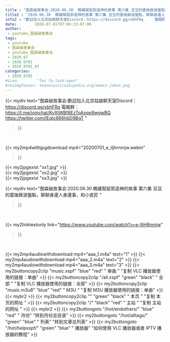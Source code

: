 ```yaml
---
title : "图森破故事会:2020.06.30  螞蟻幫挺郭造神的故事 第六集 豆豆的震後餘波盤點，聊聊身邊人身邊事，和小皮匠 "
title2 : "2020.06.30  螞蟻幫挺郭造神的故事 第六集 豆豆的震後餘波盤點，聊聊身邊人身邊事，和小皮匠 "
info2 : "歡迎加入北京姑娘聊天室Discord：https://discord.gg/xbhFRq     電報群： https://t.me/joinchat/KvXtWBf8EzToAopp9wgwBQ     https://twitter.com/IEqtc666hbD9BgT "
date:        2020-07-01T07:06:23-07:00
author:
 - youtube_图森破故事会
tags:
 - youtube
 - 图森破故事会
 - youtube_图森破故事会
 - 2020_07
 - 2020_0701
 - 2020_0701_07
categories:
 - 2020_0701
#icon:        "fas fa-lock-open"
#resImgTeaser: teaserpics/wikipedia.org/emacs-jokes.png
---
```


{{< mydiv text="图森破故事会:歡迎加入北京姑娘聊天室Discord：https://discord.gg/xbhFRq     電報群： https://t.me/joinchat/KvXtWBf8EzToAopp9wgwBQ     https://twitter.com/IEqtc666hbD9BgT "
>}}
<br>


{{< my2mp4withjpgdownload mp4="20200701_e_iljhrnmjw.webm"
>}}

{{< my2jpgexist "xx1.jpg" >}}<br>
{{< my2jpgexist "xx2.jpg" >}}<br>
{{< my2jpgexist "xx3.jpg" >}}<br>



{{< mydiv text="图森破故事会:2020.06.30  螞蟻幫挺郭造神的故事 第六集 豆豆的震後餘波盤點，聊聊身邊人身邊事，和小皮匠 "
>}}
<br>

{{< my2linktextonly link="https://www.youtube.com/watch?v=e-IljHRnmjw"
>}}


<br>

{{< my2mp4audiowithdownload mp4="aaa_1.m4a"    text="1" >}}
{{< my2mp4audiowithdownload mp4="aaa_2.m4a"    text="2" >}}
{{< my2mp4audiowithdownload mp4="aaa_3.m4a"    text="3" >}}
{{< my2buttoncopy2clip "music.xspf"        "blue"   "red"    " 单曲 "  "复制 VLC 播放器使用的链接：单曲" >}} {{< my2buttoncopy2clip "/all.xspf"         "green"  "black"  " 全部 "  "复制 VLC 播放器使用的链接：全部" >}} {{< my2buttoncopy2clip "music.m3u8"        "blue"   "red"    " M3U  "    "复制 M3U 播放器使用的链接：单曲" >}} {{< mybr2 >}} {{< my2buttoncopy2clip ""                  "green"  "black"  " 本页 "    "复制 本页的网址 " >}} {{< my2buttoncopy2clip "/"                 "black"  "red"    " 主站 "    "复制 主站的网址 " >}} {{< mybr2 >}} {{< my2buttongoto      "/hot/endothers/"   "blue"   "red"    " 月份"   "转到月份总目录" >}} {{< my2buttongoto      "/hot/alltags/"     "green"  "blue"   " 列表"   "转到文章总列表" >}} {{< my2buttongoto      "/hot/helpxspf/"    "green"  "blue"   " 播放器" "如何使用 VLC 播放器或者 IPTV 播放器的教程" >}} 
